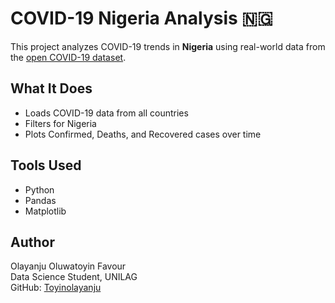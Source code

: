 # COVID-19 Nigeria Analysis 🇳🇬

This project analyzes COVID-19 trends in **Nigeria** using real-world data from the [open COVID-19 dataset](https://github.com/datasets/covid-19).

## What It Does

- Loads COVID-19 data from all countries
- Filters for Nigeria
- Plots Confirmed, Deaths, and Recovered cases over time

## Tools Used

- Python
- Pandas
- Matplotlib

## Author

Olayanju Oluwatoyin Favour  
Data Science Student, UNILAG  
GitHub: [Toyinolayanju](https://github.com/Toyinolayanju)
